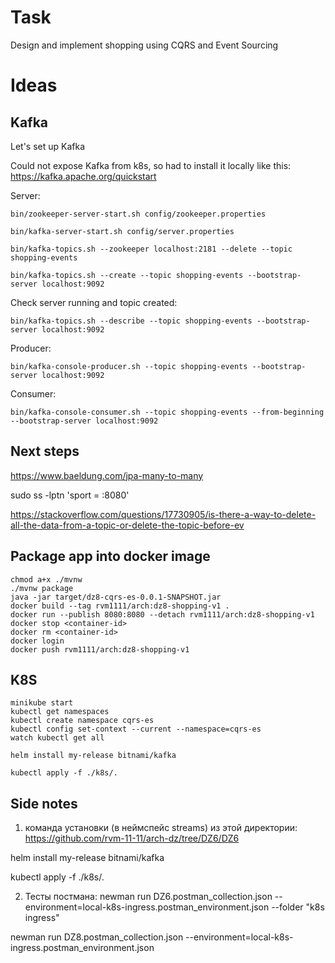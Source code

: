 # Task

Design and implement shopping using CQRS and Event Sourcing

# Ideas

## Kafka

Let's set up Kafka

Could not expose Kafka from k8s, so had to install it locally like this: https://kafka.apache.org/quickstart

Server:
    
    bin/zookeeper-server-start.sh config/zookeeper.properties
    
    bin/kafka-server-start.sh config/server.properties

    bin/kafka-topics.sh --zookeeper localhost:2181 --delete --topic shopping-events
    
    bin/kafka-topics.sh --create --topic shopping-events --bootstrap-server localhost:9092
 
 
 Check server running and topic created:
 
    bin/kafka-topics.sh --describe --topic shopping-events --bootstrap-server localhost:9092
 
Producer:

    bin/kafka-console-producer.sh --topic shopping-events --bootstrap-server localhost:9092
    
Consumer:

    bin/kafka-console-consumer.sh --topic shopping-events --from-beginning --bootstrap-server localhost:9092

## Next steps

https://www.baeldung.com/jpa-many-to-many

sudo ss -lptn 'sport = :8080'

https://stackoverflow.com/questions/17730905/is-there-a-way-to-delete-all-the-data-from-a-topic-or-delete-the-topic-before-ev

## Package app into docker image

    chmod a+x ./mvnw
    ./mvnw package
    java -jar target/dz8-cqrs-es-0.0.1-SNAPSHOT.jar
    docker build --tag rvm1111/arch:dz8-shopping-v1 .
    docker run --publish 8080:8080 --detach rvm1111/arch:dz8-shopping-v1
    docker stop <container-id>
    docker rm <container-id>
    docker login
    docker push rvm1111/arch:dz8-shopping-v1

## K8S

    minikube start
    kubectl get namespaces
    kubectl create namespace cqrs-es
    kubectl config set-context --current --namespace=cqrs-es
    watch kubectl get all
    
    helm install my-release bitnami/kafka
    
    kubectl apply -f ./k8s/.
    
## Side notes

1) команда установки (в неймспейс streams) из этой директории:
https://github.com/rvm-11-11/arch-dz/tree/DZ6/DZ6

helm install my-release bitnami/kafka

kubectl apply -f ./k8s/.

2) Тесты постмана:
newman run DZ6.postman_collection.json --environment=local-k8s-ingress.postman_environment.json  --folder "k8s ingress"

newman run DZ8.postman_collection.json --environment=local-k8s-ingress.postman_environment.json

